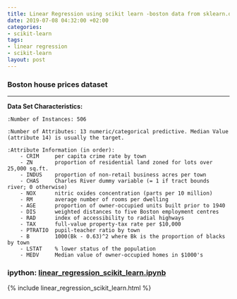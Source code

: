 ```yaml
---
title: Linear Regression using scikit learn -boston data from sklearn.datasets
date: 2019-07-08 04:32:00 +02:00
categories:
- scikit-learn
tags:
- linear regression
- scikit-learn
layout: post
---
```


### Boston house prices dataset
---------------------------

**Data Set Characteristics:**  

    :Number of Instances: 506  

    :Number of Attributes: 13 numeric/categorical predictive. Median Value (attribute 14) is usually the target.

    :Attribute Information (in order):
        - CRIM     per capita crime rate by town
        - ZN       proportion of residential land zoned for lots over 25,000 sq.ft.
        - INDUS    proportion of non-retail business acres per town
        - CHAS     Charles River dummy variable (= 1 if tract bounds river; 0 otherwise)
        - NOX      nitric oxides concentration (parts per 10 million)
        - RM       average number of rooms per dwelling
        - AGE      proportion of owner-occupied units built prior to 1940
        - DIS      weighted distances to five Boston employment centres
        - RAD      index of accessibility to radial highways
        - TAX      full-value property-tax rate per $10,000
        - PTRATIO  pupil-teacher ratio by town
        - B        1000(Bk - 0.63)^2 where Bk is the proportion of blacks by town
        - LSTAT    % lower status of the population
        - MEDV     Median value of owner-occupied homes in $1000's


### ipython: [linear_regression_scikit_learn.ipynb](/uploads/linear_regression_scikit_learn.ipynb)

{% include linear_regression_scikit_learn.html %}